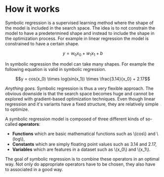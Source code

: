 # How it works

Symbolic regression is a supervised learning method where the shape of the model is included in the search space. The idea is to not constrain the model to have a predetermined shape and instead to include the shape in the optimization process. For example in linear regression the model is constrained to have a certain shape.

$$y = w_0x_0 + w_1x_1 + b$$

In symbolic regression the model can take many shapes. For example the following equation is valid in symbolic regression.

$$y = cos(x_0) \times log(sin(x_1)) \times \frac{3.14}{x_0} + 2.17$$

*Anything goes*. Symbolic regression is thus a very flexible approach. The obvious downside is that the search space becomes huge and cannot be explored with gradient-based optimization techniques. Even though linear regression and it's variants have a fixed structure, they are relatively simple to optimize.

A symbolic regression model is composed of three different kinds of so-called **operators**:

- **Functions** which are basic mathematical functions such as \\(cos\\) and \\(log\\),
- **Constants** which are simply floating point values such as 3.14 and 2.17,
- **Variables** which are features in a dataset such as \\(x_0\\) and \\(x_1\\).

The goal of symbolic regression is to combine these operators in an optimal way. Not only do appropriate operators have to be chosen, they also have to associated in a good way.
